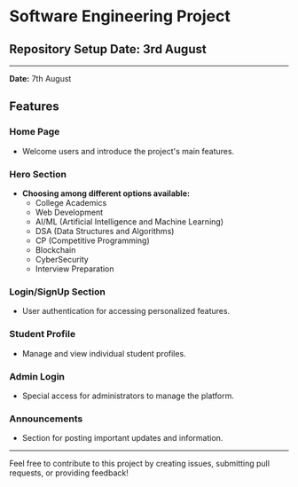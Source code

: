 # Software Engineering Project

## Repository Setup **Date:** 3rd August

<hr>

**Date:** 7th August 
## Features
### Home Page
- Welcome users and introduce the project's main features.

### Hero Section
- **Choosing among different options available:**
  - College Academics
  - Web Development
  - AI/ML (Artificial Intelligence and Machine Learning)
  - DSA (Data Structures and Algorithms)
  - CP (Competitive Programming)
  - Blockchain
  - CyberSecurity
  - Interview Preparation

### Login/SignUp Section
- User authentication for accessing personalized features.

### Student Profile
- Manage and view individual student profiles.

### Admin Login
- Special access for administrators to manage the platform.

### Announcements
- Section for posting important updates and information.

---

Feel free to contribute to this project by creating issues, submitting pull requests, or providing feedback!
